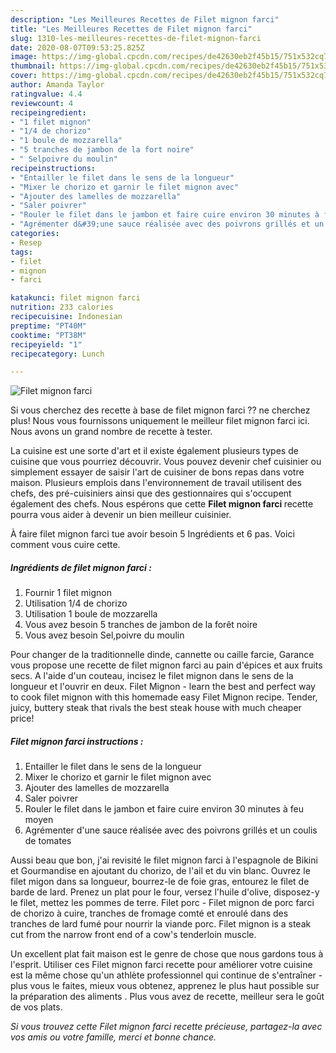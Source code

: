 ```yaml
---
description: "Les Meilleures Recettes de Filet mignon farci"
title: "Les Meilleures Recettes de Filet mignon farci"
slug: 1310-les-meilleures-recettes-de-filet-mignon-farci
date: 2020-08-07T09:53:25.825Z
image: https://img-global.cpcdn.com/recipes/de42630eb2f45b15/751x532cq70/filet-mignon-farci-photo-principale-de-la-recette.jpg
thumbnail: https://img-global.cpcdn.com/recipes/de42630eb2f45b15/751x532cq70/filet-mignon-farci-photo-principale-de-la-recette.jpg
cover: https://img-global.cpcdn.com/recipes/de42630eb2f45b15/751x532cq70/filet-mignon-farci-photo-principale-de-la-recette.jpg
author: Amanda Taylor
ratingvalue: 4.4
reviewcount: 4
recipeingredient:
- "1 filet mignon"
- "1/4 de chorizo"
- "1 boule de mozzarella"
- "5 tranches de jambon de la fort noire"
- " Selpoivre du moulin"
recipeinstructions:
- "Entailler le filet dans le sens de la longueur"
- "Mixer le chorizo et garnir le filet mignon avec"
- "Ajouter des lamelles de mozzarella"
- "Saler poivrer"
- "Rouler le filet dans le jambon et faire cuire environ 30 minutes à feu moyen"
- "Agrémenter d&#39;une sauce réalisée avec des poivrons grillés et un coulis de tomates"
categories:
- Resep
tags:
- filet
- mignon
- farci

katakunci: filet mignon farci 
nutrition: 233 calories
recipecuisine: Indonesian
preptime: "PT40M"
cooktime: "PT38M"
recipeyield: "1"
recipecategory: Lunch

---
```



![Filet mignon farci](https://img-global.cpcdn.com/recipes/de42630eb2f45b15/751x532cq70/filet-mignon-farci-photo-principale-de-la-recette.jpg)

Si vous cherchez des recette à base de filet mignon farci ?? ne cherchez plus! Nous vous fournissons uniquement le meilleur filet mignon farci ici. Nous avons un grand nombre de recette à tester.

La cuisine est une sorte d'art et il existe également plusieurs types de cuisine que vous pourriez découvrir. Vous pouvez devenir chef cuisinier ou simplement essayer de saisir l'art de cuisiner de bons repas dans votre maison. Plusieurs emplois dans l'environnement de travail utilisent des chefs, des pré-cuisiniers ainsi que des gestionnaires qui s'occupent également des chefs. Nous espérons que cette <strong> Filet mignon farci </strong> recette pourra vous aider à devenir un bien meilleur cuisinier.

<!--inarticleads1-->

À faire filet mignon farci tue avoir besoin 5 Ingrédients et 6 pas. Voici comment vous cuire cette.

##### Ingrédients de filet mignon farci :

1. Fournir 1 filet mignon
1. Utilisation 1/4 de chorizo
1. Utilisation 1 boule de mozzarella
1. Vous avez besoin 5 tranches de jambon de la forêt noire
1. Vous avez besoin  Sel,poivre du moulin


Pour changer de la traditionnelle dinde, cannette ou caille farcie, Garance vous propose une recette de filet mignon farci au pain d&#39;épices et aux fruits secs. A l&#39;aide d&#39;un couteau, incisez le filet mignon dans le sens de la longueur et l&#39;ouvrir en deux. Filet Mignon - learn the best and perfect way to cook filet mignon with this homemade easy Filet Mignon recipe. Tender, juicy, buttery steak that rivals the best steak house with much cheaper price! 

<!--inarticleads2-->

##### Filet mignon farci instructions :

1. Entailler le filet dans le sens de la longueur
1. Mixer le chorizo et garnir le filet mignon avec
1. Ajouter des lamelles de mozzarella
1. Saler poivrer
1. Rouler le filet dans le jambon et faire cuire environ 30 minutes à feu moyen
1. Agrémenter d&#39;une sauce réalisée avec des poivrons grillés et un coulis de tomates


Aussi beau que bon, j&#39;ai revisité le filet mignon farci à l&#39;espagnole de Bikini et Gourmandise en ajoutant du chorizo, de l&#39;ail et du vin blanc. Ouvrez le filet migon dans sa longueur, bourrez-le de foie gras, entourez le filet de barde de lard. Prenez un plat pour le four, versez l&#39;huile d&#39;olive, disposez-y le filet, mettez les pommes de terre. Filet porc - Filet mignon de porc farci de chorizo à cuire, tranches de fromage comté et enroulé dans des tranches de lard fumé pour nourrir la viande porc. Filet mignon is a steak cut from the narrow front end of a cow&#39;s tenderloin muscle. 

<!--inarticleads1-->

<p>
Un excellent plat fait maison est le genre de chose que nous gardons tous à l'esprit. Utiliser ces Filet mignon farci recette pour améliorer votre cuisine est la même chose qu'un athlète professionnel qui continue de s'entraîner - plus vous le faites, mieux vous obtenez, apprenez le plus haut possible sur la préparation des aliments . Plus vous avez de recette, meilleur sera le goût de vos plats.
</p>

<p>
<i>Si vous trouvez cette Filet mignon farci recette précieuse, partagez-la avec vos amis ou votre famille, merci et bonne chance.</i>
</p>
